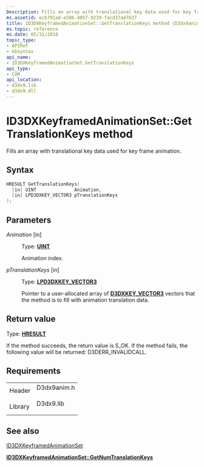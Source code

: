 ```yaml
---
Description: Fills an array with translational key data used for key frame animation.
ms.assetid: ecb791ad-e586-4057-9239-facd37a47637
title: ID3DXKeyframedAnimationSet::GetTranslationKeys method (D3dx9anim.h)
ms.topic: reference
ms.date: 05/31/2018
topic_type: 
- APIRef
- kbSyntax
api_name: 
- ID3DXKeyframedAnimationSet.GetTranslationKeys
api_type: 
- COM
api_location: 
- d3dx9.lib
- d3dx9.dll
---
```


# ID3DXKeyframedAnimationSet::GetTranslationKeys method

Fills an array with translational key data used for key frame animation.

## Syntax


```C++
HRESULT GetTranslationKeys(
  [in] UINT              Animation,
  [in] LPD3DXKEY_VECTOR3 pTranslationKeys
);
```



## Parameters

<dl> <dt>

*Animation* \[in\]
</dt> <dd>

Type: **[**UINT**](https://msdn.microsoft.com/library/Aa383751(v=VS.85).aspx)**

Animation index.

</dd> <dt>

*pTranslationKeys* \[in\]
</dt> <dd>

Type: **[**LPD3DXKEY\_VECTOR3**](d3dxkey-vector3.md)**

Pointer to a user-allocated array of [**D3DXKEY\_VECTOR3**](d3dxkey-vector3.md) vectors that the method is to fill with animation translation data.

</dd> </dl>

## Return value

Type: **[**HRESULT**](https://msdn.microsoft.com/library/Bb401631(v=MSDN.10).aspx)**

If the method succeeds, the return value is S\_OK. If the method fails, the following value will be returned: D3DERR\_INVALIDCALL.

## Requirements



|                    |                                                                                        |
|--------------------|----------------------------------------------------------------------------------------|
| Header<br/>  | <dl> <dt>D3dx9anim.h</dt> </dl> |
| Library<br/> | <dl> <dt>D3dx9.lib</dt> </dl>   |



## See also

<dl> <dt>

[ID3DXKeyframedAnimationSet](id3dxkeyframedanimationset.md)
</dt> <dt>

[**ID3DXKeyframedAnimationSet::GetNumTranslationKeys**](id3dxkeyframedanimationset--getnumtranslationkeys.md)
</dt> </dl>

 

 




